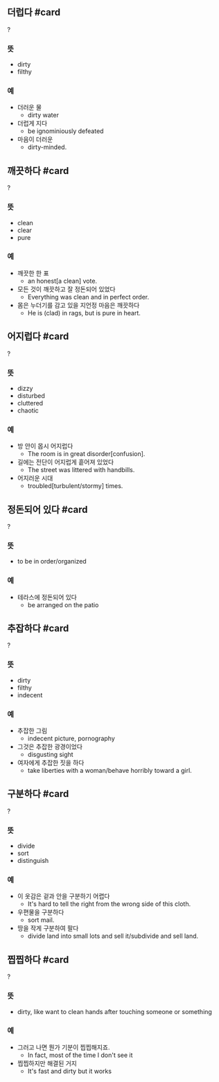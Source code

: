 ## 더럽다 #card
?
### 뜻
- dirty
- filthy
### 예
- 더러운 물
	- dirty water
- 더럽게 지다
	- be ignominiously defeated
- 마음이 더러운
	- dirty-minded.
<!--SR:!2024-11-25,19,250-->

## 깨끗하다 #card
?
### 뜻
- clean
- clear
- pure
### 예
- 깨끗한 한 표
	- an honest[a clean] vote.
- 모든 것이 깨끗하고 잘 정돈되어 있었다
	- Everything was clean and in perfect order.
- 몸은 누더기를 감고 있을 지언정 마음은 깨끗하다
	- He is (clad) in rags, but is pure in heart.

## 어지럽다 #card
?
### 뜻
- dizzy
- disturbed
- cluttered
- chaotic
### 예
- 방 안이 몹시 어지럽다
	- The room is in great disorder[confusion].
- 길에는 전단이 어지럽게 흩어져 있었다
	- The street was littered with handbills.
- 어지러운 시대
	- troubled[turbulent/stormy] times.
<!--SR:!2024-12-22,45,250-->

## 정돈되어 있다 #card
?
### 뜻
- to be in order/organized
### 예
- 테라스에 정돈되어 있다
	- be arranged on the patio
<!--SR:!2024-11-05,4,190-->

## 추잡하다 #card
?
### 뜻
- dirty
- filthy
- indecent
### 예
- 추잡한 그림
	- indecent picture, pornography
- 그것은 추잡한 광경이었다
	- disgusting sight
- 여자에게 추잡한 짓을 하다
	- take liberties with a woman/behave horribly toward a girl.

## 구분하다 #card
?
### 뜻
- divide
- sort
- distinguish
### 예
- 이 옷감은 겉과 안을 구분하기 어렵다
	- It's hard to tell the right from the wrong side of this cloth.
- 우편물을 구분하다
	- sort mail.
- 땅을 작게 구분하여 팔다
	- divide land into small lots and sell it/subdivide and sell land.

## 찝찝하다 #card
?
### 뜻
- dirty, like want to clean hands after touching someone or something
### 예
- 그러고 나면 뭔가 기분이 찝찝해지죠.
	- In fact, most of the time I don't see it
- 찝찝하지만 해결된 거지
	- It's fast and dirty but it works
<!--SR:!2024-12-08,26,270-->
